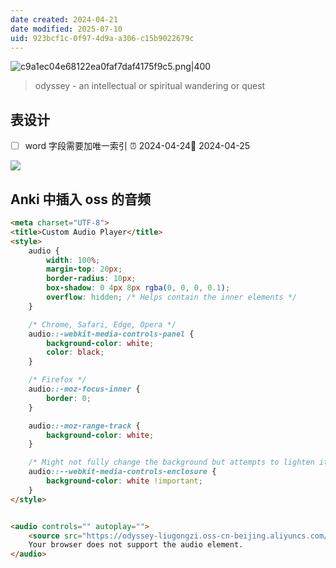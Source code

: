 ```yaml
---
date created: 2024-04-21
date modified: 2025-07-10
uid: 923bcf1c-0f97-4d9a-a306-c15b9022679c
---
```


![c9a1ec04e68122ea0faf7daf4175f9c5.png|400](https://imagehosting4picgo.oss-cn-beijing.aliyuncs.com/imagehosting/fix-dir%2Fliuyishou%2Ftmp%2F2024%2F04%2F22%2F00-07-37-1835db2ac20f78f8a3f859bcd1fd4b57-c9a1ec04e68122ea0faf7daf4175f9c5-240236.png?x-oss-process=image/resize,l_400)

> odyssey - an intellectual or spiritual wandering or quest

<!-- more -->

## 表设计

- [ ] word 字段需要加唯一索引 ⏰ 2024-04-24📅 2024-04-25

![](https://imagehosting4picgo.oss-cn-beijing.aliyuncs.com/imagehosting/fix-dir%2Fpicgo%2Fpicgo-clipboard-images%2F2024%2F04%2F21%2F22-18-27-4b89d65204db38c122dc8bb9efb6a989-20240421221826-a8c757.png)

## Anki 中插入 oss 的音频

<audio src="audiofile.mp3" autoplay> Your browser does not support the audio element. </audio>

```html
<meta charset="UTF-8">
<title>Custom Audio Player</title>
<style>
    audio {
        width: 100%;
        margin-top: 20px;
        border-radius: 10px;
        box-shadow: 0 4px 8px rgba(0, 0, 0, 0.1);
        overflow: hidden; /* Helps contain the inner elements */
    }

    /* Chrome, Safari, Edge, Opera */
    audio::-webkit-media-controls-panel {
        background-color: white;
        color: black;
    }

    /* Firefox */
    audio::-moz-focus-inner {
        border: 0;
    }

    audio::-moz-range-track {
        background-color: white;
    }

    /* Might not fully change the background but attempts to lighten it */
    audio::--webkit-media-controls-enclosure {
        background-color: white !important;
    }
</style>


<audio controls="" autoplay="">
    <source src="https://odyssey-liugongzi.oss-cn-beijing.aliyuncs.com/Her%20(brilliant)%20idea%20solved%20the%20problem..mp3" type="audio/mpeg">
    Your browser does not support the audio element.
</audio>

```
